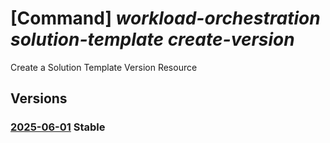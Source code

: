# [Command] _workload-orchestration solution-template create-version_

Create a Solution Template Version Resource

## Versions

### [2025-06-01](/Resources/mgmt-plane/L3N1YnNjcmlwdGlvbnMve30vcmVzb3VyY2Vncm91cHMve30vcHJvdmlkZXJzL21pY3Jvc29mdC5lZGdlL3NvbHV0aW9udGVtcGxhdGVzL3t9L2NyZWF0ZXZlcnNpb24=/2025-06-01.xml) **Stable**

<!-- mgmt-plane /subscriptions/{}/resourcegroups/{}/providers/microsoft.edge/solutiontemplates/{}/createversion 2025-06-01 -->
